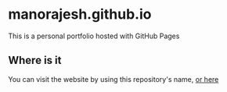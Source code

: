 # manorajesh.github.io

This is a personal portfolio hosted with GitHub Pages

## Where is it

You can visit the website by using this repository's name, [or here](https://manorajesh.github.io)
